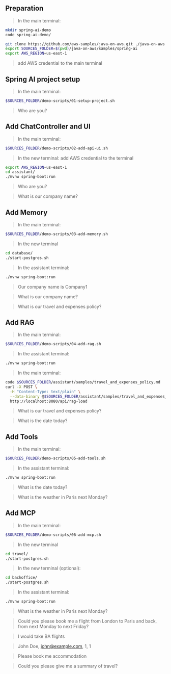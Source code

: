 ## Preparation

> In the main terminal:

```bash
mkdir spring-ai-demo
code spring-ai-demo/
```

```bash
git clone https://github.com/aws-samples/java-on-aws.git ./java-on-aws
export SOURCES_FOLDER=$(pwd)/java-on-aws/samples/spring-ai
export AWS_REGION=us-east-1
```

> add AWS credential to the main terminal

## Spring AI project setup

> In the main terminal:

```bash
$SOURCES_FOLDER/demo-scripts/01-setup-project.sh
```

> Who are you?

## Add ChatController and UI

> In the main terminal:

```bash
$SOURCES_FOLDER/demo-scripts/02-add-api-ui.sh
```

> In the new terminal:
> add AWS credential to the terminal

```bash
export AWS_REGION=us-east-1
cd assistant/
./mvnw spring-boot:run
```

> Who are you?

> What is our company name?

## Add Memory

> In the main terminal:

```bash
$SOURCES_FOLDER/demo-scripts/03-add-memory.sh
```

> In the new terminal

```bash
cd database/
./start-postgres.sh
```

> In the assistant terminal:

```bash
./mvnw spring-boot:run
```

> Our company name is Company1

> What is our company name?

> What is our travel and expenses policy?

## Add RAG

> In the main terminal:

```bash
$SOURCES_FOLDER/demo-scripts/04-add-rag.sh
```

> In the assistant terminal:

```bash
./mvnw spring-boot:run
```

> In the main terminal:

```bash
code $SOURCES_FOLDER/assistant/samples/travel_and_expenses_policy.md
curl -X POST \
  -H "Content-Type: text/plain" \
  --data-binary @$SOURCES_FOLDER/assistant/samples/travel_and_expenses_policy.md \
  http://localhost:8080/api/rag-load
```

> What is our travel and expenses policy?

> What is the date today?

## Add Tools

> In the main terminal:

```bash
$SOURCES_FOLDER/demo-scripts/05-add-tools.sh
```

> In the assistant terminal:

```bash
./mvnw spring-boot:run
```

> What is the date today?

> What is the weather in Paris next Monday?

## Add MCP

> In the main terminal:

```bash
$SOURCES_FOLDER/demo-scripts/06-add-mcp.sh
```

> In the new terminal

```bash
cd travel/
./start-postgres.sh
```

> In the new terminal (optional):

```bash
cd backoffice/
./start-postgres.sh
```

> In the assistant terminal:

```bash
./mvnw spring-boot:run
```

> What is the weather in Paris next Monday?

> Could you please book me a flight from London to Paris and back, from next Monday to next Friday?

> I would take BA flights

> John Doe, john@example.com, 1, 1

> Please book me accommodation

> Could you please give me a summary of travel?
